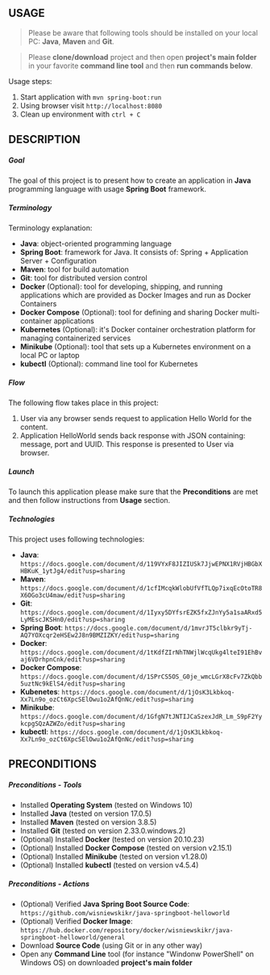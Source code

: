USAGE
-----

> Please be aware that following tools should be installed on your local PC: **Java**, **Maven** and **Git**. 

> Please **clone/download** project and then open **project's main folder** in your favorite **command line tool** and then **run commands below**. 

Usage steps:
1. Start application with `mvn spring-boot:run`
2. Using browser visit `http://localhost:8080`
3. Clean up environment with `ctrl + C`


DESCRIPTION
-----------

##### Goal
The goal of this project is to present how to create an application in **Java** programming language with usage **Spring Boot** framework.

##### Terminology
Terminology explanation:
* **Java**: object-oriented programming language
* **Spring Boot**: framework for Java. It consists of: Spring + Application Server + Configuration
* **Maven**: tool for build automation
* **Git**: tool for distributed version control
* **Docker** (Optional): tool for developing, shipping, and running applications which are provided as Docker Images and run as Docker Containers
* **Docker Compose** (Optional): tool for defining and sharing Docker multi-container applications
* **Kubernetes** (Optional): it's Docker container orchestration platform for managing containerized services
* **Minikube** (Optional): tool that sets up a Kubernetes environment on a local PC or laptop
* **kubectl** (Optional): command line tool for Kubernetes

##### Flow
The following flow takes place in this project:
1. User via any browser sends request to application Hello World for the content.
1. Application HelloWorld sends back response with JSON containing: message, port and UUID. This response is presented to User via browser.

##### Launch
To launch this application please make sure that the **Preconditions** are met and then follow instructions from **Usage** section.

##### Technologies
This project uses following technologies:
* **Java**: `https://docs.google.com/document/d/119VYxF8JIZIUSk7JjwEPNX1RVjHBGbXHBKuK_1ytJg4/edit?usp=sharing`
* **Maven**: `https://docs.google.com/document/d/1cfIMcqkWlobUfVfTLQp7ixqEcOtoTR8X6OGo3cU4maw/edit?usp=sharing`
* **Git**: `https://docs.google.com/document/d/1Iyxy5DYfsrEZK5fxZJnYy5a1saARxd5LyMEscJKSHn0/edit?usp=sharing`
* **Spring Boot**: `https://docs.google.com/document/d/1mvrJT5clbkr9yTj-AQ7YOXcqr2eHSEw2J8n9BMZIZKY/edit?usp=sharing`
* **Docker**: `https://docs.google.com/document/d/1tKdfZIrNhTNWjlWcqUkg4lteI91EhBvaj6VDrhpnCnk/edit?usp=sharing`
* **Docker Compose**: `https://docs.google.com/document/d/1SPrCS5OS_G0je_wmcLGrX8cFv7ZkQbb5uztNc9kElS4/edit?usp=sharing`
* **Kubenetes**: `https://docs.google.com/document/d/1jOsK3Lkbkoq-Xx7Ln9o_ozCt6XpcSElOwu1o2AfQnNc/edit?usp=sharing`
* **Minikube**: `https://docs.google.com/document/d/1GfgN7tJNTIJCaSzexJdR_Lm_S9pF2YykcpgSQzAZWZo/edit?usp=sharing`
* **kubectl**: `https://docs.google.com/document/d/1jOsK3Lkbkoq-Xx7Ln9o_ozCt6XpcSElOwu1o2AfQnNc/edit?usp=sharing`


PRECONDITIONS
-------------

##### Preconditions - Tools
* Installed **Operating System** (tested on Windows 10)
* Installed **Java** (tested on version 17.0.5)
* Installed **Maven** (tested on version 3.8.5)
* Installed **Git** (tested on version 2.33.0.windows.2)
* (Optional) Installed **Docker** (tested on version 20.10.23)
* (Optional) Installed **Docker Compose** (tested on version v2.15.1)
* (Optional) Installed **Minikube** (tested on version v1.28.0)
* (Optional) Installed **kubectl** (tested on version v4.5.4)


##### Preconditions - Actions
* (Optional) Verified **Java Spring Boot Source Code**: `https://github.com/wisniewskikr/java-springboot-helloworld`
* (Optional) Verified **Docker Image**: `https://hub.docker.com/repository/docker/wisniewskikr/java-springboot-helloworld/general`
* Download **Source Code** (using Git or in any other way) 
* Open any **Command Line** tool (for instance "Windonw PowerShell" on Windows OS) on downloaded **project's main folder**
